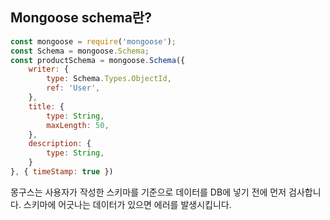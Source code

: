 ## Mongoose schema란?

```javascript
const mongoose = require('mongoose');
const Schema = mongoose.Schema;
const productSchema = mongoose.Schema({
    writer: {
        type: Schema.Types.ObjectId,
        ref: 'User',
    },
    title: {
        type: String,
        maxLength: 50,
    },
    description: {
        type: String,
    }
}, { timeStamp: true })
```
몽구스는 사용자가 작성한 스키마를 기준으로 데이터를 DB에 넣기 전에 먼저 검사합니다. 스키마에 어긋나는 데이터가 있으면 에러를 발생시킵니다.
